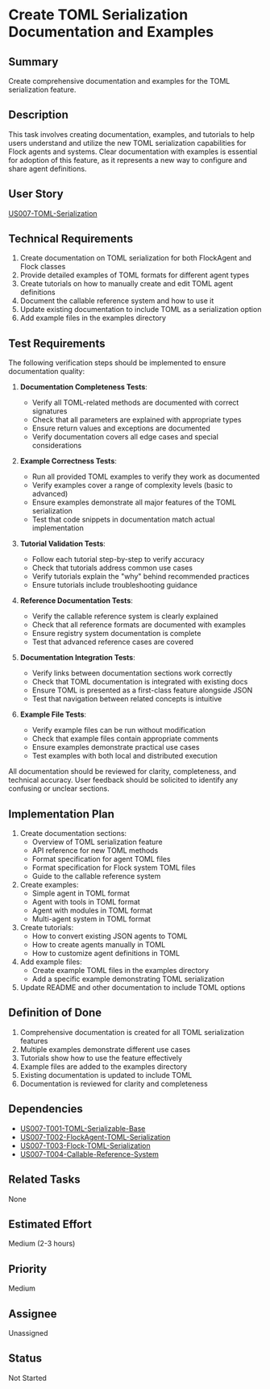 # Create TOML Serialization Documentation and Examples

## Summary

Create comprehensive documentation and examples for the TOML serialization feature.

## Description

This task involves creating documentation, examples, and tutorials to help users understand and utilize the new TOML serialization capabilities for Flock agents and systems. Clear documentation with examples is essential for adoption of this feature, as it represents a new way to configure and share agent definitions.

## User Story

[US007-TOML-Serialization](.project/userstories/US007-TOML-Serialization.md)

## Technical Requirements

1. Create documentation on TOML serialization for both FlockAgent and Flock classes
2. Provide detailed examples of TOML formats for different agent types
3. Create tutorials on how to manually create and edit TOML agent definitions
4. Document the callable reference system and how to use it
5. Update existing documentation to include TOML as a serialization option
6. Add example files in the examples directory

## Test Requirements

The following verification steps should be implemented to ensure documentation quality:

1. **Documentation Completeness Tests**:
   - Verify all TOML-related methods are documented with correct signatures
   - Check that all parameters are explained with appropriate types
   - Ensure return values and exceptions are documented
   - Verify documentation covers all edge cases and special considerations

2. **Example Correctness Tests**:
   - Run all provided TOML examples to verify they work as documented
   - Verify examples cover a range of complexity levels (basic to advanced)
   - Ensure examples demonstrate all major features of the TOML serialization
   - Test that code snippets in documentation match actual implementation

3. **Tutorial Validation Tests**:
   - Follow each tutorial step-by-step to verify accuracy
   - Check that tutorials address common use cases
   - Verify tutorials explain the "why" behind recommended practices
   - Ensure tutorials include troubleshooting guidance

4. **Reference Documentation Tests**:
   - Verify the callable reference system is clearly explained
   - Check that all reference formats are documented with examples
   - Ensure registry system documentation is complete
   - Test that advanced reference cases are covered

5. **Documentation Integration Tests**:
   - Verify links between documentation sections work correctly
   - Check that TOML documentation is integrated with existing docs
   - Ensure TOML is presented as a first-class feature alongside JSON
   - Test that navigation between related concepts is intuitive

6. **Example File Tests**:
   - Verify example files can be run without modification
   - Check that example files contain appropriate comments
   - Ensure examples demonstrate practical use cases
   - Test examples with both local and distributed execution

All documentation should be reviewed for clarity, completeness, and technical accuracy. User feedback should be solicited to identify any confusing or unclear sections.

## Implementation Plan

1. Create documentation sections:
   - Overview of TOML serialization feature
   - API reference for new TOML methods
   - Format specification for agent TOML files
   - Format specification for Flock system TOML files
   - Guide to the callable reference system
2. Create examples:
   - Simple agent in TOML format
   - Agent with tools in TOML format
   - Agent with modules in TOML format
   - Multi-agent system in TOML format
3. Create tutorials:
   - How to convert existing JSON agents to TOML
   - How to create agents manually in TOML
   - How to customize agent definitions in TOML
4. Add example files:
   - Create example TOML files in the examples directory
   - Add a specific example demonstrating TOML serialization
5. Update README and other documentation to include TOML options

## Definition of Done

1. Comprehensive documentation is created for all TOML serialization features
2. Multiple examples demonstrate different use cases
3. Tutorials show how to use the feature effectively
4. Example files are added to the examples directory
5. Existing documentation is updated to include TOML
6. Documentation is reviewed for clarity and completeness

## Dependencies

- [US007-T001-TOML-Serializable-Base](.project/tasks/US007-T001-TOML-Serializable-Base.md)
- [US007-T002-FlockAgent-TOML-Serialization](.project/tasks/US007-T002-FlockAgent-TOML-Serialization.md)
- [US007-T003-Flock-TOML-Serialization](.project/tasks/US007-T003-Flock-TOML-Serialization.md)
- [US007-T004-Callable-Reference-System](.project/tasks/US007-T004-Callable-Reference-System.md)

## Related Tasks

None

## Estimated Effort

Medium (2-3 hours)

## Priority

Medium

## Assignee

Unassigned

## Status

Not Started
